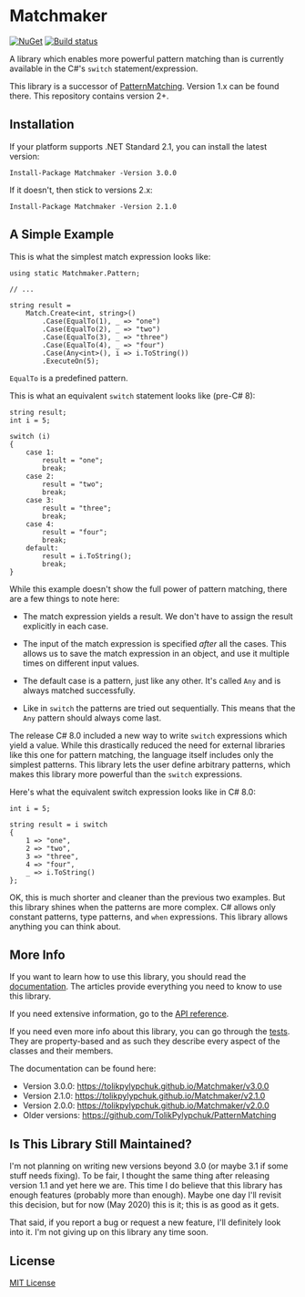 # Matchmaker

[![NuGet](https://img.shields.io/nuget/v/Matchmaker.svg)](https://www.nuget.org/packages/Matchmaker/)
[![Build status](https://ci.appveyor.com/api/projects/status/wptuo5d5mi4blss0?svg=true)](https://ci.appveyor.com/project/TolikPylypchuk/matchmaker)

A library which enables more powerful pattern matching than is currently available in the C#'s `switch`
statement/expression.

This library is a successor of [PatternMatching](https://github.com/TolikPylypchuk/PatternMatching).
Version 1.x can be found there. This repository contains version 2+.

## Installation

If your platform supports .NET Standard 2.1, you can install the latest version:

```
Install-Package Matchmaker -Version 3.0.0
```

If it doesn't, then stick to versions 2.x:

```
Install-Package Matchmaker -Version 2.1.0
```

## A Simple Example

This is what the simplest match expression looks like:

```
using static Matchmaker.Pattern;

// ...

string result =
    Match.Create<int, string>()
        .Case(EqualTo(1), _ => "one")
        .Case(EqualTo(2), _ => "two")
        .Case(EqualTo(3), _ => "three")
        .Case(EqualTo(4), _ => "four")
        .Case(Any<int>(), i => i.ToString())
        .ExecuteOn(5);
```

`EqualTo` is a predefined pattern.

This is what an equivalent `switch` statement looks like (pre-C# 8):

```
string result;
int i = 5;

switch (i)
{
    case 1:
        result = "one";
        break;
    case 2:
        result = "two";
        break;
    case 3:
        result = "three";
        break;
    case 4:
        result = "four";
        break;
    default:
        result = i.ToString();
        break;
}
```

While this example doesn't show the full power of pattern matching, there are a few things to note here:

 - The match expression yields a result. We don't have to assign the result explicitly in each case.

 - The input of the match expression is specified _after_ all the cases. This allows us to save the match expression
in an object, and use it multiple times on different input values.

 - The default case is a pattern, just like any other. It's called `Any` and is always matched successfully.

 - Like in `switch` the patterns are tried out sequentially. This means that the `Any` pattern should always
come last.

The release C# 8.0 included a new way to write `switch` expressions which yield a value. While this drastically reduced
the need for external libraries like this one for pattern matching, the language itself includes only the simplest
patterns. This library lets the user define arbitrary patterns, which makes this library more powerful than the
`switch` expressions.

Here's what the equivalent switch expression looks like in C# 8.0:

```
int i = 5;

string result = i switch
{
    1 => "one",
    2 => "two",
    3 => "three",
    4 => "four",
    _ => i.ToString()
};
```

OK, this is much shorter and cleaner than the previous two examples. But this library shines when the patterns are
more complex. C# allows only constant patterns, type patterns, and `when` expressions. This library allows anything
you can think about.

## More Info

If you want to learn how to use this library, you should read the
[documentation](https://tolikpylypchuk.github.io/Matchmaker/v3.0.0). The articles provide everything you need to know
to use this library.

If you need extensive information, go to the
[API reference](https://tolikpylypchuk.github.io/Matchmaker/v3.0.0/api/index.html).

If you need even more info about this library, you can go through the
[tests](https://github.com/TolikPylypchuk/Matchmaker/tree/v3.0.0/Matchmaker.Tests). They are property-based and as such
they describe every aspect of the classes and their members.

The documentation can be found here:

 - Version 3.0.0: https://tolikpylypchuk.github.io/Matchmaker/v3.0.0
 - Version 2.1.0: https://tolikpylypchuk.github.io/Matchmaker/v2.1.0
 - Version 2.0.0: https://tolikpylypchuk.github.io/Matchmaker/v2.0.0
 - Older versions: https://github.com/TolikPylypchuk/PatternMatching

## Is This Library Still Maintained?

I'm not planning on writing new versions beyond 3.0 (or maybe 3.1 if some stuff needs fixing). To be fair, I thought
the same thing after releasing version 1.1 and yet here we are. This time I do believe that this library has enough
features (probably more than enough). Maybe one day I'll revisit this decision, but for now (May 2020) this is it;
this is as good as it gets.

That said, if you report a bug or request a new feature, I'll definitely look into it. I'm not giving up on this
library any time soon.

## License

[MIT License](https://github.com/TolikPylypchuk/Matchmaker/blob/master/LICENSE)

